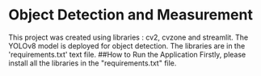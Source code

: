 # Object Detection and Measurement
This project was created using libraries : cv2, cvzone and streamlit. The YOLOv8 model is deployed for object detection. The libraries are in the 'requirements.txt' text file. 
##How to Run the Application
Firstly, please install all the libraries in the "requirements.txt" file. 